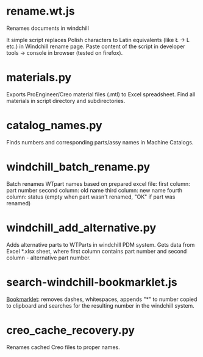 # rename.wt.js
Renames documents in windchill

It simple script replaces Polish characters to Latin equivalents (like Ł -> L etc.) in Windchill rename page.
Paste content of the script in developer tools -> console in browser (tested on firefox).

# materials.py
Exports ProEngineer/Creo material files (.mtl) to Excel spreadsheet.
Find all materials in script directory and subdirectories.

# catalog_names.py
Finds numbers and corresponding parts/assy names in Machine Catalogs.

# windchill_batch_rename.py
Batch renames WTpart names based on prepared excel file:
first column: part number
second column: old name
third column: new name
fourth column: status (empty when part wasn't renamed, "OK" if part was renamed)

# windchill_add_alternative.py
Adds alternative parts to WTParts in windchill PDM system. Gets data from Excel *.xlsx sheet, where first column contains part number and second column - alternative part number.

# search-windchill-bookmarklet.js
[Bookmarklet](https://en.wikipedia.org/wiki/Bookmarklet): removes dashes, whitespaces, appends "*" to number copied to clipboard and searches for the resulting number in the windchill system.

# creo_cache_recovery.py
Renames cached Creo files to proper names.
